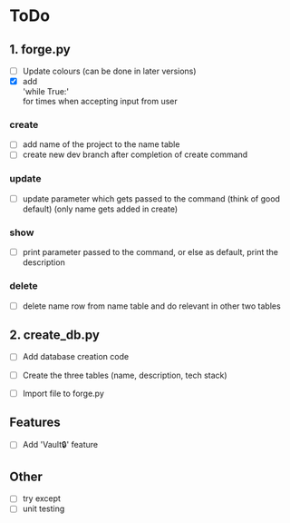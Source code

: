 # ToDo

## 1. forge.py
- [ ] Update colours (can be done in later versions)
- [x] add <br>
'while True:' <br>
for times when accepting input from user

### create 
- [ ] add name of the project to the name table
- [ ] create new dev branch after completion of create command
 
### update
- [ ] update parameter which gets passed to the command (think of good default) (only name gets added in create)

### show
- [ ] print parameter passed to the command, or else as default, print the description

### delete
- [ ] delete name row from name table and do relevant in other two tables

## 2. create_db.py
- [ ] Add database creation code
- [ ] Create the three tables (name, description, tech stack)
- [ ] Import file to forge.py


## Features 
- [ ] Add 'Vault🔒' feature

## Other
- [ ] try except 
- [ ] unit testing